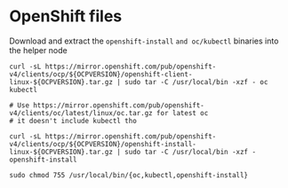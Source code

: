 # OpenShift files
Download and extract the `openshift-install` `and oc/kubectl` binaries into the helper node

```
curl -sL https://mirror.openshift.com/pub/openshift-v4/clients/ocp/${OCPVERSION}/openshift-client-linux-${OCPVERSION}.tar.gz | sudo tar -C /usr/local/bin -xzf - oc kubectl

# Use https://mirror.openshift.com/pub/openshift-v4/clients/oc/latest/linux/oc.tar.gz for latest oc
# it doesn't include kubectl tho

curl -sL https://mirror.openshift.com/pub/openshift-v4/clients/ocp/${OCPVERSION}/openshift-install-linux-${OCPVERSION}.tar.gz | sudo tar -C /usr/local/bin -xzf - openshift-install

sudo chmod 755 /usr/local/bin/{oc,kubectl,openshift-install}
```
